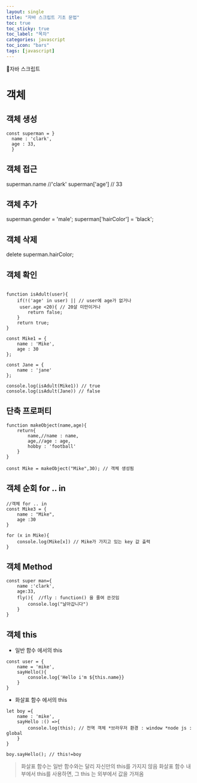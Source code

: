 ```yaml
---
layout: single
title: "자바 스크립트 기초 문법"
toc: true
toc_sticky: true
toc_label: "목차"
categories: javascript
toc_icon: "bars"
tags: [javascript]
---
```


📘자바 스크립트

# 객체

## 객체 생성
```
const superman = }
  name : 'clark',
  age : 33,
  }
```

## 객체 접근
superman.name //'clark'
superman['age'] // 33

## 객체 추가
superman.gender = 'male';
superman['hairColor'] = 'black';

## 객체 삭제
delete superman.hairColor;

## 객체 확인
```

function isAdult(user){
    if(!('age' in user) || // user에 age가 없거나
     user.age <20){ // 20살 미만이거나
        return false;
    } 
    return true;
}

const Mike1 = {
    name : 'Mike',
    age : 30
};

const Jane = {
    name : 'jane'
};

console.log(isAdult(Mike1)) // true
console.log(isAdult(Jane)) // false

```

## 단축 프로퍼티
```
function makeObject(name,age){
    return{
        name,//name : name,
        age,//age : age,
        hobby : 'football'
    }
}

const Mike = makeObject("Mike",30); // 객체 생성됨
```

## 객체 순회 for .. in
```
//객체 for .. in
const Mike3 = {
    name : "Mike",
    age :30
}

for (x in Mike){
    console.log(Mike[x]) // Mike가 가지고 있는 key 값 출력
}
```

## 객체 Method 

```
const super man={
    name :'clark',
    age:33,
    fly(){  //fly : function() 을 줄여 쓴것임
        console.log("날아갑니다")
    }
}

```

## 객체 this 
 
- 일반 함수 에서의 this
```
const user = {
    name = 'mike',
    sayHello(){
        console.log{'Hello i'm ${this.name}}
    }
}

```
- 화살표 함수 에서의 this
```
let boy ={
    name : 'mike',
    sayHello :() =>{
        console.log(this); // 전역 객체 *브라우저 환경 : window *node js : global
    }
}

boy.sayHello(); // this!=boy
```
> 화살표 함수는 일반 함수와는 달리 자신만의 this를 가지지 않음 화살표 함수 내부에서 this를 사용하면, 그 this 는 외부에서 값을 가져옴